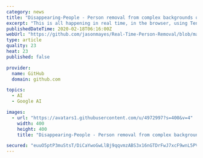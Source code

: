 ```yaml
---
category: news
title: "Disappearing-People - Person removal from complex backgrounds over time."
excerpt: "This is all happening in real time, in the browser, using TensorFlow.js. #MadeWithTFJS This is an experiment. It may not be perfect in all situations. Feel free to use in your own projects. Code is released under Apache licence. If you decide to use my code please consider giving me a shout out! Would love to see what others create with it ..."
publishedDateTime: 2020-02-18T06:16:00Z
webUrl: "https://github.com/jasonmayes/Real-Time-Person-Removal/blob/master/README.md"
type: article
quality: 23
heat: 23
published: false

provider:
  name: GitHub
  domain: github.com

topics:
  - AI
  - Google AI

images:
  - url: "https://avatars1.githubusercontent.com/u/4972997?s=400&v=4"
    width: 400
    height: 400
    title: "Disappearing-People - Person removal from complex backgrounds over time."

secured: "euuO5ptP3muStsT/DiCaYwoGwLlBj9qqvmzABS3x16nGTDrFwJ7xcF9wnL5PVcGoOCDjuIJ4QrQcPbyx3QZJvSbanC5GPyb8Vtf+Dke/ITgHnNCLSM31tGGP5RSxBGPgIHJbXdeAVJ2cfzJ6D7LCuuIqeOJXsGxghQfd9f6fI+6GKqBjGsldwzx//tDHjaD3EoheT14MRFyhkX8XAddi8yvtxg82Z9kTNpWCGpPMUI5ZAU7aECiDQ4Smcu/PqBaqtIW50TXZDQsLhD9r0xTRMHtmIjPOTD37tRJDFnvyToh+ITBJ6Tyyipg0Ex4n4oMx;NyEkE5NXFpeNPS7G2njKKg=="
---
```



